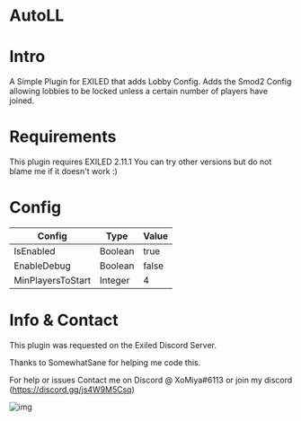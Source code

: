 # AutoLL

<h1>Intro</h1>
A Simple Plugin for EXILED that adds Lobby Config.
Adds the Smod2 Config allowing lobbies to be locked unless a certain number of players have joined.

<h1>Requirements</h1>
This plugin requires EXILED 2.11.1 
You can try other versions but do not blame me if it doesn't work :)
<h1>Config</h1>

| Config  | Type | Value |
| ------------- | ------------- | ------------- |
| IsEnabled  | Boolean  | true  |
| EnableDebug  | Boolean  | false  |
| MinPlayersToStart  | Integer  | 4  |

<h1>Info & Contact</h1>
This plugin was requested on the Exiled Discord Server.

Thanks to SomewhatSane for helping me code this.

For help or issues Contact me on Discord @ XoMiya#6113 or join my discord (https://discord.gg/js4W9M5Csq)

![img](https://img.shields.io/github/downloads/XoMiya-WPC/AutoLL/total?style=for-the-badge)
